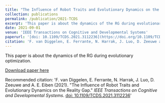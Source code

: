 ```yaml
---
title: "The Influence of Robot Traits and Evolutionary Dynamics on the Reality Gap"
collection: publications
permalink: /publication/2021-TCDS
excerpt: 'This paper is about the dynamics of the RG during evolutionary optimization.'
date: 2021-09-01
venue: 'IEEE Transactions on Cognitive and Developmental Systems'
paperurl: '[doi: 10.1109/TCDS.2021.3112236](https://doi.org/10.1109/TCDS.2021.3112236)'
citation: 'F. van Diggelen, E. Ferrante, N. Harrak, J. Luo, D. Zeeuwe and A. E. Eiben (2021). &quot;The Influence of Robot Traits and Evolutionary Dynamics on the Reality Gap.&quot; <i>IEEE Transactions on Cognitive and Developmental Systems</i>. [doi: 10.1109/TCDS.2021.3112236](https://doi.org/10.1109/TCDS.2021.3112236)'
---
```

This paper is about the dynamics of the RG during evolutionary optimization.

[Download paper here](https://doi.org/10.1109/TCDS.2021.3112236)

Recommended citation: 'F. van Diggelen, E. Ferrante, N. Harrak, J. Luo, D. Zeeuwe and A. E. Eiben (2021). &quot;The Influence of Robot Traits and Evolutionary Dynamics on the Reality Gap.&quot; <i>IEEE Transactions on Cognitive and Developmental Systems</i>. [doi: 10.1109/TCDS.2021.3112236](https://doi.org/10.1109/TCDS.2021.3112236)'
